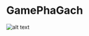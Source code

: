 # GamePhaGach
![alt text](https://uphinh.vn/images/2021/05/30/66760046786b427156db24992b87328f.png)

